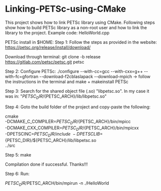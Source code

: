 # Linking-PETSc-using-CMake
This project shows how to link PETSc library using CMake. Following steps show how to build PETSc library as a non-root user and how to link the library to the project. 
Example code: HelloWorld.cpp

PETSc install in $HOME:
Step 1: Follow the steps as provided in the website:
https://petsc.org/release/install/download/

Download through terminal:
git clone -b release https://gitlab.com/petsc/petsc.git petsc

Step 2: Configure PETSc:
./configure --with-cc=gcc --with-cxx=g++ --with-fc=gfortran --download-f2cblaslapack --download-mpich
-> follow the instructions in the terminal and make + makeinstall PETSc

Step 3: Search for the shared object file (.so) "libpetsc.so". In my case it was in:
"${PETSC_DIR}/${PETSC_ARCH}/lib/libpetsc.so"

Step 4: Goto the build folder of the project and copy-paste the following:

cmake \
-DCMAKE_C_COMPILER=${PETSC_DIR}/${PETSC_ARCH}/bin/mpicc \
-DCMAKE_CXX_COMPILER=${PETSC_DIR}/${PETSC_ARCH}/bin/mpicxx \
-DPETSCINC=${PETSC_DIR}/include \
-DPETSCLIB=${PETSC_DIR}/${PETSC_ARCH}/lib/libpetsc.so \
../src

Step 5:
make

 Compilation done if successful. Thanks!!!
 
Step 6: 
Run:

$PETSC_DIR/$PETSC_ARCH/bin/mpirun -n <nprocs> ./HelloWorld






